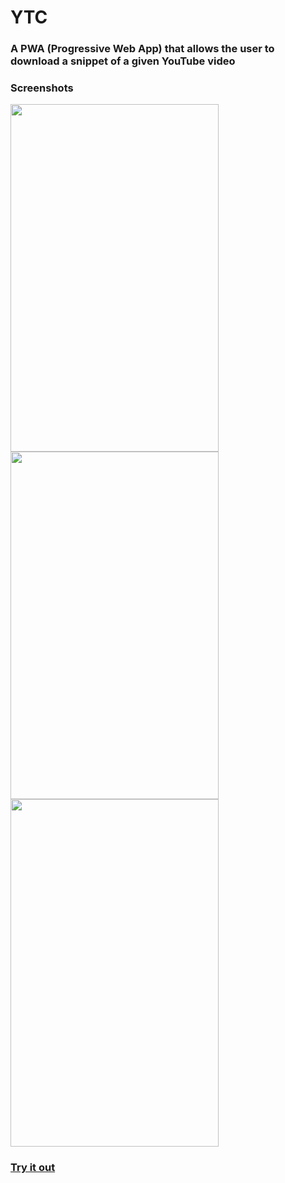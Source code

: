 # YTC

### A PWA (Progressive Web App) that allows the user to download a snippet of a given YouTube video

### Screenshots
<img src="https://imgur.com/il7N1ip.png" width="333" height="556"/> <img src="https://imgur.com/q1X0o4a.png" width="333" height="556"/> <img src="https://imgur.com/nHa036I.png" width="333" height="556"/>

### <a href="https://perezjquim-ytc-pwa.herokuapp.com/index.html" target="_blank">Try it out</a>